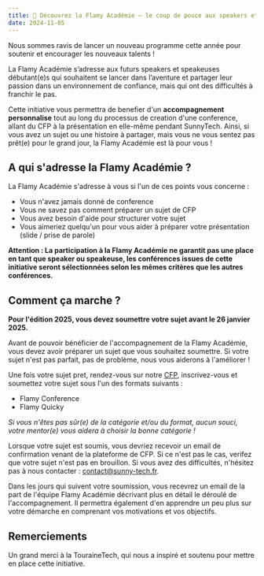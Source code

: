 ```yaml
---
title: 📣 Découvrez la Flamy Académie – le coup de pouce aux speakers et speakeuses débutant(e)s de SunnyTech !
date: 2024-11-05
---
```


Nous sommes ravis de lancer un nouveau programme cette année pour soutenir et encourager les nouveaux talents ! 

La Flamy Académie s’adresse aux futurs speakers et speakeuses débutant(e)s qui souhaitent se lancer dans l’aventure et 
partager leur passion dans un environnement de confiance, mais qui ont des difficultés à franchir le pas.

Cette initiative vous permettra de benefier d'un **accompagnement personnalise** tout au long du processus de creation d'une conference,
allant du CFP à la présentation en elle-même pendant SunnyTech. Ainsi, si vous avez un sujet ou une histoire à partager, 
mais vous ne vous sentez pas prêt(e) pour le grand jour, la Flamy Académie est là pour vous !

## A qui s'adresse la Flamy Académie ?

La Flamy Académie s'adresse à vous si l'un de ces points vous concerne :

- Vous n'avez jamais donné de conference
- Vous ne savez pas comment préparer un sujet de CFP
- Vous avez besoin d'aide pour structurer votre sujet
- Vous aimeriez quelqu'un pour vous aider à préparer votre présentation (slide / prise de parole)

**Attention : La participation à la Flamy Académie ne garantit pas une place en tant que speaker ou speakeuse,
les conférences issues de cette initiative seront sélectionnées selon les mêmes critères que les autres conférences.**

## Comment ça marche ?

**Pour l'édition 2025, vous devez soumettre votre sujet avant le 26 janvier 2025.**

Avant de pouvoir bénéficier de l'accompagnement de la Flamy Académie, vous devez avoir préparer un sujet
que vous souhaitez soumettre. Si votre sujet n'est pas parfait, pas de problème, nous vous aiderons à l'améliorer !

Une fois votre sujet pret, rendez-vous sur notre [CFP](https://conference-hall.io/sunny-tech-2025), inscrivez-vous
et soumettez votre sujet sous l'un des formats suivants :

- Flamy Conference
- Flamy Quicky

*Si vous n'êtes pas sûr(e) de la catégorie et/ou du format, aucun souci, votre mentor(e) vous aidera à choisir la bonne catégorie !*

Lorsque votre sujet est soumis, vous devriez recevoir un email de confirmation venant de la plateforme de CFP. Si ce n'est pas le cas,
verifez que votre sujet n'est pas en brouillon. Si vous avez des difficultés, n'hésitez pas à nous contacter : [contact@sunny-tech.fr](mailto:contact@sunny-tech.fr).

Dans les jours qui suivent votre soumission, vous recevrez un email de la part de l'équipe Flamy Académie décrivant plus en détail le déroulé de l'accompagnement.
Il permettra également d'en apprendre un peu plus sur votre démarche en comprenant vos motivations et vos objectifs.

## Remerciements

Un grand merci à la TouraineTech, qui nous a inspiré et soutenu pour mettre en place cette initiative. 